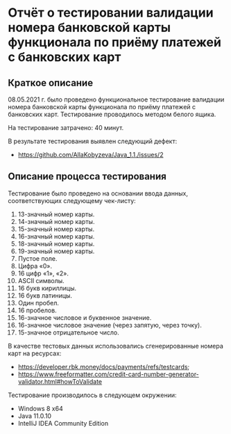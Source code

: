 # Отчёт о тестировании валидации номера банковской карты функционала по приёму платежей с банковских карт

## Краткое описание

08.05.2021 г. было проведено функциональное тестирование валидации номера банковской карты функционала по приёму платежей с банковских карт. Тестирование проводилось методом белого ящика.

На тестирование затрачено: 40 минут.

В результате тестирования выявлен следующий дефект:
* https://github.com/AllaKobyzeva/Java_1.1./issues/2

## Описание процесса тестирования

Тестирование было проведено на основании ввода данных, соответствующих следующему чек-листу:
1. 13-значный номер карты.
2. 14-значный номер карты.
3. 15-значный номер карты.
4. 16-значный номер карты.
5. 18-значный номер карты.
6. 19-значный номер карты.
7. Пустое поле.
8. Цифра «0».
9. 16 цифр «1», «2».
10. ASCII символы.
11. 16 букв кириллицы.
12. 16 букв латиницы.
13. Один пробел.
14. 16 пробелов.
17. 16-значное числовое и буквенное значение.
18. 16-значное числовое значение (через запятую, через точку).
19. 15-значное отрицательное число.

В качестве тестовых данных использовались сгенерированные номера карт на ресурсах:
* https://developer.rbk.money/docs/payments/refs/testcards; 
* https://www.freeformatter.com/credit-card-number-generator-validator.html#howToValidate

Тестирование производилось в следующем окружении:
* Windows 8 x64
* Java 11.0.10
* IntelliJ IDEA Community Edition
